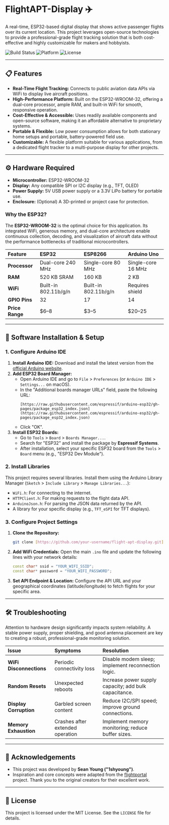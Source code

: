 # FlightAPT-Display ✈️

A real-time, ESP32-based digital display that shows active passenger flights over its current location. This project leverages open-source technologies to provide a professional-grade flight tracking solution that is both cost-effective and highly customizable for makers and hobbyists.

![Build Status](https://img.shields.io/badge/build-passing-brightgreen)
![Platform](https://img.shields.io/badge/platform-ESP32-blue)
![License](https://img.shields.io/badge/license-MIT-lightgrey)

---

## 📋 Features

* **Real-Time Flight Tracking:** Connects to public aviation data APIs via WiFi to display live aircraft positions.
* **High-Performance Platform:** Built on the ESP32-WROOM-32, offering a dual-core processor, ample RAM, and built-in WiFi for smooth, responsive operation.
* **Cost-Effective & Accessible:** Uses readily available components and open-source software, making it an affordable alternative to proprietary systems.
* **Portable & Flexible:** Low power consumption allows for both stationary home setups and portable, battery-powered field use.
* **Customizable:** A flexible platform suitable for various applications, from a dedicated flight tracker to a multi-purpose display for other projects.

---

## ⚙️ Hardware Required

* **Microcontroller:** ESP32-WROOM-32
* **Display:** Any compatible SPI or I2C display (e.g., TFT, OLED)
* **Power Supply:** 5V USB power supply or a 3.3V LiPo battery for portable use.
* **Enclosure:** (Optional) A 3D-printed or project case for protection.

### Why the ESP32?

The **ESP32-WROOM-32** is the optimal choice for this application. Its integrated WiFi, generous memory, and dual-core architecture enable continuous collection, decoding, and visualization of aircraft data without the performance bottlenecks of traditional microcontrollers.

| Feature         | ESP32                | ESP8266            | Arduino Uno      |
| :-------------- | :------------------- | :----------------- | :--------------- |
| **Processor** | Dual-core 240 MHz    | Single-core 80 MHz | Single-core 16 MHz |
| **RAM** | 520 KB SRAM          | 160 KB             | 2 KB             |
| **WiFi** | Built-in 802.11b/g/n | Built-in 802.11b/g/n | Requires shield  |
| **GPIO Pins** | 32                   | 17                 | 14               |
| **Price Range** | $6–8                 | $3–5               | $20–25           |

---

## 🚀 Software Installation & Setup

### 1. Configure Arduino IDE

1.  **Install Arduino IDE:** Download and install the latest version from the [official Arduino website](https://www.arduino.cc/en/software).
2.  **Add ESP32 Board Manager:**
    * Open Arduino IDE and go to `File` > `Preferences` (or `Arduino IDE` > `Settings...` on macOS).
    * In the "Additional boards manager URLs" field, paste the following URL:
        ```
        [https://raw.githubusercontent.com/espressif/arduino-esp32/gh-pages/package_esp32_index.json](https://raw.githubusercontent.com/espressif/arduino-esp32/gh-pages/package_esp32_index.json)
        ```
    * Click "OK".
3.  **Install ESP32 Boards:**
    * Go to `Tools` > `Board` > `Boards Manager...`.
    * Search for "ESP32" and install the package by **Espressif Systems**.
    * After installation, select your specific ESP32 board from the `Tools` > `Board` menu (e.g., "ESP32 Dev Module").

### 2. Install Libraries

This project requires several libraries. Install them using the Arduino Library Manager (`Sketch` > `Include Library` > `Manage Libraries...`):

* `WiFi.h`: For connecting to the internet.
* `HTTPClient.h`: For making requests to the flight data API.
* `ArduinoJson.h`: For parsing the JSON data returned by the API.
* A library for your specific display (e.g., `TFT_eSPI` for TFT displays).

### 3. Configure Project Settings

1.  **Clone the Repository:**
    ```sh
    git clone [https://github.com/your-username/flight-apt-display.git](https://github.com/your-username/flight-apt-display.git)
    ```
2.  **Add WiFi Credentials:** Open the main `.ino` file and update the following lines with your network details:
    ```cpp
    const char* ssid = "YOUR_WIFI_SSID";
    const char* password = "YOUR_WIFI_PASSWORD";
    ```
3.  **Set API Endpoint & Location:** Configure the API URL and your geographical coordinates (latitude/longitude) to fetch flights for your specific area.

---

## 🛠️ Troubleshooting

Attention to hardware design significantly impacts system reliability. A stable power supply, proper shielding, and good antenna placement are key to creating a robust, professional-grade monitoring solution.

| Issue                  | Symptoms                       | Resolution                                             |
| :--------------------- | :----------------------------- | :----------------------------------------------------- |
| **WiFi Disconnections**| Periodic connectivity loss     | Disable modem sleep; implement reconnection logic.      |
| **Random Resets** | Unexpected reboots             | Increase power supply capacity; add bulk capacitance.  |
| **Display Corruption** | Garbled screen content         | Reduce I2C/SPI speed; improve ground connections.      |
| **Memory Exhaustion** | Crashes after extended operation | Implement memory monitoring; reduce buffer sizes.      |

---

## 🙏 Acknowledgements

* This project was developed by **Sean Young ("1shyoung")**.
* Inspiration and core concepts were adapted from the [flightportal](https://github.com/smartbutnot/flightportal) project. Thank you to the original creators for their excellent work.

---

## 📜 License

This project is licensed under the MIT License. See the `LICENSE` file for details.
